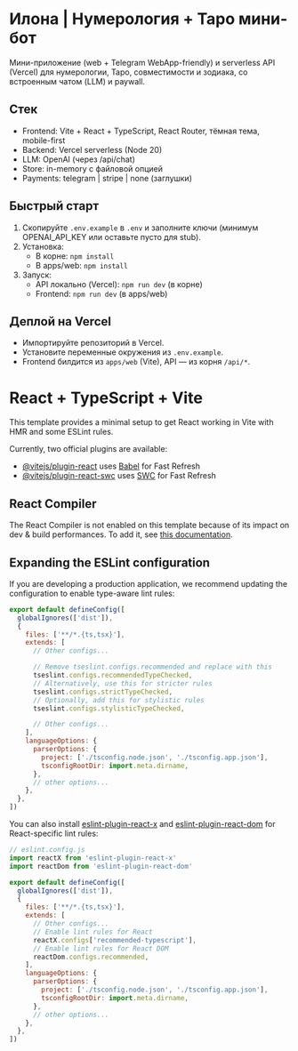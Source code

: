 # Илона | Нумерология + Таро мини-бот

Мини-приложение (web + Telegram WebApp-friendly) и serverless API (Vercel) для нумерологии, Таро, совместимости и зодиака, со встроенным чатом (LLM) и paywall.

## Стек
- Frontend: Vite + React + TypeScript, React Router, тёмная тема, mobile-first
- Backend: Vercel serverless (Node 20)
- LLM: OpenAI (через /api/chat)
- Store: in-memory с файловой опцией
- Payments: telegram | stripe | none (заглушки)

## Быстрый старт
1. Скопируйте `.env.example` в `.env` и заполните ключи (минимум OPENAI_API_KEY или оставьте пусто для stub).
2. Установка:
   - В корне: `npm install`
   - В apps/web: `npm install`
3. Запуск:
   - API локально (Vercel): `npm run dev` (в корне)
   - Frontend: `npm run dev` (в apps/web)

## Деплой на Vercel
- Импортируйте репозиторий в Vercel.
- Установите переменные окружения из `.env.example`.
- Frontend билдится из `apps/web` (Vite), API — из корня `/api/*`.
# React + TypeScript + Vite

This template provides a minimal setup to get React working in Vite with HMR and some ESLint rules.

Currently, two official plugins are available:

- [@vitejs/plugin-react](https://github.com/vitejs/vite-plugin-react/blob/main/packages/plugin-react) uses [Babel](https://babeljs.io/) for Fast Refresh
- [@vitejs/plugin-react-swc](https://github.com/vitejs/vite-plugin-react/blob/main/packages/plugin-react-swc) uses [SWC](https://swc.rs/) for Fast Refresh

## React Compiler

The React Compiler is not enabled on this template because of its impact on dev & build performances. To add it, see [this documentation](https://react.dev/learn/react-compiler/installation).

## Expanding the ESLint configuration

If you are developing a production application, we recommend updating the configuration to enable type-aware lint rules:

```js
export default defineConfig([
  globalIgnores(['dist']),
  {
    files: ['**/*.{ts,tsx}'],
    extends: [
      // Other configs...

      // Remove tseslint.configs.recommended and replace with this
      tseslint.configs.recommendedTypeChecked,
      // Alternatively, use this for stricter rules
      tseslint.configs.strictTypeChecked,
      // Optionally, add this for stylistic rules
      tseslint.configs.stylisticTypeChecked,

      // Other configs...
    ],
    languageOptions: {
      parserOptions: {
        project: ['./tsconfig.node.json', './tsconfig.app.json'],
        tsconfigRootDir: import.meta.dirname,
      },
      // other options...
    },
  },
])
```

You can also install [eslint-plugin-react-x](https://github.com/Rel1cx/eslint-react/tree/main/packages/plugins/eslint-plugin-react-x) and [eslint-plugin-react-dom](https://github.com/Rel1cx/eslint-react/tree/main/packages/plugins/eslint-plugin-react-dom) for React-specific lint rules:

```js
// eslint.config.js
import reactX from 'eslint-plugin-react-x'
import reactDom from 'eslint-plugin-react-dom'

export default defineConfig([
  globalIgnores(['dist']),
  {
    files: ['**/*.{ts,tsx}'],
    extends: [
      // Other configs...
      // Enable lint rules for React
      reactX.configs['recommended-typescript'],
      // Enable lint rules for React DOM
      reactDom.configs.recommended,
    ],
    languageOptions: {
      parserOptions: {
        project: ['./tsconfig.node.json', './tsconfig.app.json'],
        tsconfigRootDir: import.meta.dirname,
      },
      // other options...
    },
  },
])
```
